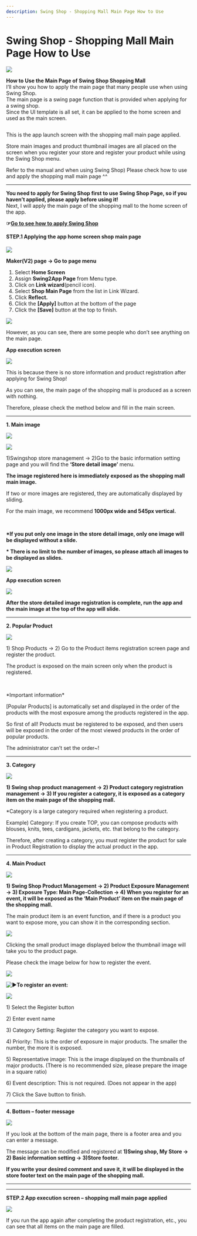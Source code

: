 ```yaml
---
description: Swing Shop - Shopping Mall Main Page How to Use
---
```


# Swing Shop - Shopping Mall Main Page How to Use

![](https://support.swing2app.com/wp-content/uploads/2020/10/Shop4.png)

**How to Use the Main Page of Swing Shop Shopping Mall**\
&#x20;I’ll show you how to apply the main page that many people use when using Swing Shop.\
The main page is a swing page function that is provided when applying for a swing shop.\
Since the UI template is all set, it can be applied to the home screen and used as the main screen.

<figure><img src="../../.gitbook/assets/Group-2g85@3x.png" alt=""><figcaption></figcaption></figure>

This is the app launch screen with the shopping mall main page applied.

Store main images and product thumbnail images are all placed on the screen when you register your store and register your product while using the Swing Shop menu.

Refer to the manual and when using Swing Shop) Please check how to use and apply the shopping mall main page ^^

***

**You need to apply for Swing Shop first to use Swing Shop Page, so if you haven’t applied, please apply before using it!**\
Next, I will apply the main page of the shopping mall to the home screen of the app.

**☞**[**Go to see how to apply Swing Shop**](../aff-program/apply.md)

#### **STEP.1 Applying the app home screen shop main page**

![](https://support.swing2app.com/wp-content/uploads/2018/11/basic3.png)

**Maker(V2) page → Go to page menu**

1. Select **Home Screen**
2. Assign **Swing2App Page** from Menu type.
3. Click on **Link wizard**(pencil icon).
4. Select **Shop Main Page** from the list in Link Wizard.
5. Click **Reflect.**
6. Click the **\[Apply]** button at the bottom of the page
7. Click the **\[Save]** button at the top to finish.

![](https://wp.swing2app.co.kr/wp-content/uploads/2020/07/%EC%BA%A1%EC%B2%98.png)

However, as you can see, there are some people who don’t see anything on the main page.

**App execution screen**

![](https://support.swing2app.com/wp-content/uploads/2020/10/Group-1984@3x.png)

This is because there is no store information and product registration after applying for Swing Shop!

As you can see, the main page of the shopping mall is produced as a screen with nothing.

Therefore, please check the method below and fill in the main screen.

***

**1. Main image**

![](https://support.swing2app.com/wp-content/uploads/2018/11/basic.png)

![](https://support.swing2app.com/wp-content/uploads/2020/10/uddk.png)

1\)Swingshop store management → 2)Go to the basic information setting page and you will find the **‘Store detail image’** menu.

**The image registered here is immediately exposed as the shopping mall main image.**

If two or more images are registered, they are automatically displayed by sliding.

For the main image, we recommend **1000px wide and 545px vertical.**

**​**

**\*If you put only one image in the store detail image, only one image will be displayed without a slide.**

**\* There is no limit to the number of images, so please attach all images to be displayed as slides.**

![](https://wp.swing2app.co.kr/wp-content/uploads/2018/09/%ED%99%94%EC%82%B4%ED%91%9C-3.png)

**App execution screen**

![](https://support.swing2app.com/wp-content/uploads/2018/11/ezgif.com-gif-maker-8.gif)

**After the store detailed image registration is complete, run the app and the main image at the top of the app will slide.**

***

**2. Popular Product**

![](https://support.swing2app.com/wp-content/uploads/2020/10/mobpop@3x.png)

1\) Shop Products → 2) Go to the Product items registration screen page and register the product.

The product is exposed on the main screen only when the product is registered.

​

\*Important information\*

\[Popular Products] is automatically set and displayed in the order of the products with the most exposure among the products registered in the app.

So first of all! Products must be registered to be exposed, and then users will be exposed in the order of the most viewed products in the order of popular products.

The administrator can’t set the order\~!

***

**3. Category**

![](https://support.swing2app.com/wp-content/uploads/2020/10/Group-2020.png)

**1) Swing shop product management → 2) Product category registration management → 3) If you register a category, it is exposed as a category item on the main page of the shopping mall.**

\*Category is a large category required when registering a product.

Example) Category: If you create TOP, you can compose products with blouses, knits, tees, cardigans, jackets, etc. that belong to the category.

Therefore, after creating a category, you must register the product for sale in Product Registration to display the actual product in the app.

***

**4. Main Product**

![](https://support.swing2app.com/wp-content/uploads/2020/10/Group-2021.png)

**1) Swing Shop Product Management → 2) Product Exposure Management → 3) Exposure Type: Main Page-Collection → 4) When you register for an event, it will be exposed as the ‘Main Product’ item on the main page of the shopping mall.**

The main product item is an event function, and if there is a product you want to expose more, you can show it in the corresponding section.

![](https://support.swing2app.com/wp-content/uploads/2020/10/ezgif.com-gif-maker-9.gif)

Clicking the small product image displayed below the thumbnail image will take you to the product page.

Please check the image below for how to register the event.

![](https://wp.swing2app.co.kr/wp-content/uploads/2018/09/%ED%99%94%EC%82%B4%ED%91%9C-3.png)

<img src="https://s.w.org/images/core/emoji/11/svg/25b6.svg" alt="▶" data-size="line">**To register an event:**

![](https://support.swing2app.com/wp-content/uploads/2018/11/shopcat1.png)

1\) Select the Register button

2\) Enter event name

3\) Category Setting: Register the category you want to expose.

4\) Priority: This is the order of exposure in major products. The smaller the number, the more it is exposed.

5\) Representative image: This is the image displayed on the thumbnails of major products. (There is no recommended size, please prepare the image in a square ratio)

6\) Event description: This is not required. (Does not appear in the app)

7\) Click the Save button to finish.

***

**4. Bottom – footer message**

![](https://support.swing2app.com/wp-content/uploads/2020/10/mkdd.png)

If you look at the bottom of the main page, there is a footer area and you can enter a message.

The message can be modified and registered at **1)Swing shop, My Store → 2) Basic information setting → 3)Store footer.**

**If you write your desired comment and save it, it will be displayed in the store footer text on the main page of the shopping mall.**

****

****

**STEP.2 App execution screen – shopping mall main page applied**

![](https://support.swing2app.com/wp-content/uploads/2020/10/ezgif.com-gif-maker-10.gif)

If you run the app again after completing the product registration, etc., you can see that all items on the main page are filled.
